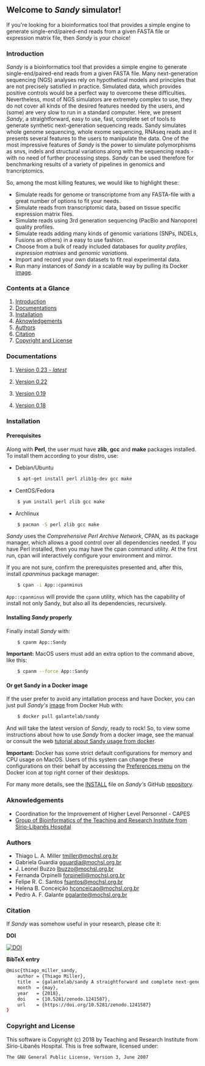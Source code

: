 ## Welcome to *Sandy* simulator! ##


If you're looking for a bioinformatics tool that provides a simple engine to generate
single-end/paired-end reads from a given FASTA file or expression matrix file,
then *Sandy* is your choice!



### Introduction ###
*Sandy* is a bioinformatics tool that provides a simple engine to generate
single-end/paired-end reads from a given FASTA file. Many next-generation
sequencing (NGS) analyses rely on hypothetical models and principles that
are not precisely satisfied in practice. Simulated data, which provides
positive controls would be a perfect way to overcome these difficulties.
Nevertheless, most of NGS simulators are extremely complex to use, they do
not cover all kinds of the desired features needed by the users, and (some)
are very slow to run in a standard computer. Here, we present *Sandy*, a
straightforward, easy to use, fast, complete set of tools to generate
synthetic next-generation sequencing reads. Sandy simulates whole genome
sequencing, whole exome sequencing, RNAseq reads and it presents several
features to the users to manipulate the data. One of the most impressive features
of *Sandy* is the power to simulate polymorphisms as snvs, indels and structural
variations along with the sequencing reads - with no need of further processing
steps. *Sandy* can be used therefore for benchmarking results of a variety of
pipelines in genomics and trancriptomics.

So, among the most killing features, we would like to highlight these:
* Simulate reads for genome or transcriptome from any FASTA-file with a great
number of options to fit your needs.
* Simulate reads from transcriptomic data, based on tissue specific expression
matrix files.
* Simulate reads using 3rd generation sequencing (PacBio and Nanopore)
quality profiles.
* Simulate reads adding many kinds of genomic variations (SNPs, INDELs, Fusions
an others) in a easy to use fashion.
* Choose from a bulk of ready included databases for *quality profiles*,
*expression matrixes* and *genomic variations*.
* Import and record your own datasets to fit real experimental data.
* Run many instances of *Sandy* in a scalable way by pulling its Docker [image](https://hub.docker.com/r/galantelab/sandy).



### Contents at a Glance ###

1. [Introduction](#introduction)
2. [Documentations](#documentations)
3. [Installation](#installation)
4. [Aknowledgements](#aknowledgements)
5. [Authors](#authors)
6. [Citation](#citation)
7. [Copyright and License](#copyright-and-license)



### Documentations ###

1. [Version 0.23 - *latest*](v0.23/main.md)

2. [Version 0.22](v0.22/main.md)

3. [Version 0.19](v0.19/main.md)

4. [Version 0.18](v0.18/main.md)


### Installation ###

#### Prerequisites ####

Along with **Perl**, the user must have **zlib**, **gcc** and **make** packages
installed. To install them according to your distro, use:

* Debian/Ubuntu
```bash
	$ apt-get install perl zlib1g-dev gcc make
```

* CentOS/Fedora
```bash
	$ yum install perl zlib gcc make
```

* Archlinux
```bash
	$ pacman -S perl zlib gcc make
```

*Sandy* uses the *Comprehensive Perl Archive Network*, CPAN, as its package
manager, which allows a good control over all dependencies needed. If you have
Perl installed, then you may have the cpan command utility. At the first run,
cpan will interactively configure your environment and mirror.

If you are not sure, confirm the prerequisites presented and, after this,
install *cpanminus* package manager:
```bash
	$ cpan -i App::cpanminus
```

`App::cpanminus` will provide the `cpanm` utility, which has the capability of
install not only Sandy, but also all its dependencies, recursively.



#### Installing *Sandy* properly ####

Finally install *Sandy* with:
```bash
	$ cpanm App::Sandy
```

**Important:** MacOS users must add an extra option to the command above, like
this:
```bash
	$ cpanm --force App::Sandy
```

#### Or get Sandy in a Docker image ####

If the user prefer to avoid any intallation process and have Docker, you can just
pull *Sandy's* [image](https://hub.docker.com/r/galantelab/sandy) from Docker
Hub with:
```bash
	$ docker pull galantelab/sandy
```

And will take the latest version of *Sandy*, ready to rock!
So, to view some instructions about how to use *Sandy* from a docker image, see
the manual or consult the web [tutorial about Sandy usage from docker](https://galantelab.github.io/sandy/v0.22/main.html#docker-usage).

**Important:** Docker has some strict default configurations for memory and CPU
usage on MacOS. Users of this system can change these configurations on their
behalf by accessing the [Preferences menu](https://docs.docker.com/docker-for-mac/#preferences-menu)
on the Docker icon at top right corner of their desktops.

For many more details, see the [INSTALL](https://github.com/galantelab/sandy/blob/master/INSTALL)
file on *Sandy's* GitHub [repository](https://github.com/galantelab/sandy).



### Aknowledgements ###

* Coordination for the Improvement of Higher Level Personnel - CAPES
* [Group of Bioinformatics of the Teaching and Research Institute from Sírio-Libanês Hospital](https://www.bioinfo.mochsl.org.br/)



### Authors ###

* Thiago L. A. Miller <tmiller@mochsl.org.br>
* Gabriela Guardia <gguardia@mochsl.org.br>
* J. Leonel Buzzo <lbuzzo@mochsl.org.br>
* Fernanda Orpinelli <forpinelli@mochsl.org.br>
* Felipe R. C. Santos <fsantos@mochsl.org.br>
* Helena B. Conceição <hconceicao@mochsl.org.br>
* Pedro A. F. Galante <pgalante@mochsl.org.br>


### Citation ###

If *Sandy* was somehow useful in your research, please cite it:

**DOI**

[![DOI](https://zenodo.org/badge/DOI/10.5281/zenodo.1241587.svg)](https://doi.org/10.5281/zenodo.1241587)


**BibTeX entry**
```bash
@misc{thiago_miller_sandy,
	author = {Thiago Miller},
	title  = {galantelab/sandy A straightforward and complete next-generation sequencing read simulator},
	month  = {may},
	year   = {2018},
	doi    = {10.5281/zenodo.1241587},
	url    = {https://doi.org/10.5281/zenodo.1241587}
}
```



### Copyright and License ###

This software is Copyright (c) 2018 by Teaching and Research Institute from Sírio-Libanês Hospital.
This is free software, licensed under:

`The GNU General Public License, Version 3, June 2007`
